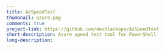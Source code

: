 ```yaml
---
title: AzSpeedTest
thumbnail: azure.png
comments: true
project-link: https://github.com/devblackops/AzSpeedTest
short-description: Azure speed test tool for PowerShell
long-description:
---
```

